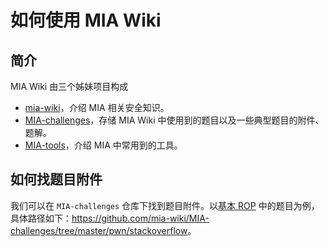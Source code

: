 # 如何使用 MIA Wiki

## 简介

MIA Wiki 由三个姊妹项目构成

- [mia-wiki](https://github.com/mia-wiki/mia-wiki)，介绍 MIA 相关安全知识。
- [MIA-challenges](https://github.com/mia-wiki/MIA-challenges)，存储 MIA Wiki 中使用到的题目以及一些典型题目的附件、题解。
- [MIA-tools](https://github.com/mia-wiki/MIA-tools)，介绍 MIA 中常用到的工具。

## 如何找题目附件

我们可以在 `MIA-challenges` 仓库下找到题目附件。以[基本 ROP](https://mia-wiki.org/pwn/linux/user-mode/stackoverflow/x86/basic-rop/) 中的题目为例，具体路径如下：<https://github.com/mia-wiki/MIA-challenges/tree/master/pwn/stackoverflow>。
